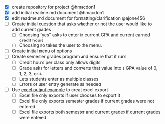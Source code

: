 - [x] create repository for project @hmacdon1
- [x] add initial readme.md document @hmacdon1
- [x] edit readme.md document for formatting/clarification @ajone456
- [ ] Create initial question that asks whether or not the user would like to add current grades
    - [ ] Choosing "yes" asks to enter in current GPA and current earned credit hours
    - [ ] Choosing no takes the user to the menu.
- [ ] Create initial menu of options
- [ ] Create semester grades program and ensure that it runs
    - [ ] Credit hours per class only allows digits
    - [ ] Grade asks for letters and converts that value into a GPA value of 0, 1, 2, 3, or 4
    - [ ] Lets students enter as multiple classes
    - [ ] Errors of user entry generate as needed
- [ ] Use [excel output example](https://datatofish.com/export-dataframe-to-excel/) to creat excel export
    - [ ] Excel file only exports if user chooses to export it
    - [ ] Excel file only exports semester grades if current grades were not entered
    - [ ] Excel file exports both semester and current grades if current grades were entered